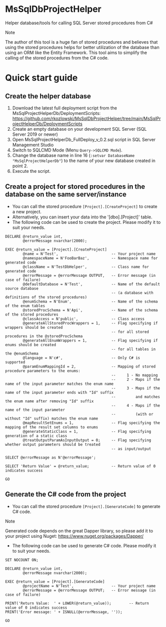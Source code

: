 # MsSqlDbProjectHelper
Helper database/tools for calling SQL Server stored procedures from C#
> [!NOTE]
> The author of this tool is a huge fan of stored procedures and believes that using the stored procedures helps for better utilization of the database than using an ORM like the Entity Framework.
> This tool aims to simplify the calling of the stored procedures from the C# code.

# Quick start guide

## Create the helper database
1. Download the latest full deployment script from the MsSqlProjectHelperDb/DeploymentScripts:
  https://github.com/rkozlowski/MsSqlDbProjectHelper/tree/main/MsSqlProjectHelperDb/DeploymentScripts
2. Create an empty database on your development SQL Server (SQL Server 2019 or newer)
3. Open MsSqlProjectHelperDb_FullDeploy_v_0.2.sql script in SQL Server Management Studio
4. Switch to SQLCMD Mode (Menu `Query->SQLCMD Mode`).
5. Change the database name in line 16 (`:setvar DatabaseName "MsSqlProjectHelperDb"`) to the name of your new database created in point 2.
6. Execute the script.

## Create a project for stored procedures in the database on the same server/instance
- You can call the stored procedure `[Project].[CreateProject]` to create a new project.
- Alternatively, you can insert your data into the '[dbo].[Project]' table.
- The following code can be used to create the project. Please modify it to suit your needs.
```TSQL
DECLARE	@return_value int,
        @errorMessage nvarchar(2000);

EXEC @return_value = [Project].[CreateProject]
        @name = N'Test',                        -- Your project name
        @namespaceName = N'FooBarBaz',          -- Namespace name for generated code
        @className = N'TestDbHelper',           -- Class name for generated code
        @errorMessage = @errorMessage OUTPUT,   -- Error message (in case of failure)
        @defaultDatabase = N'Test',             -- Name of the default source database
                                                -- (a database with definitions of the stored procedures)
        @enumSchema = N'Enum',                  -- Name of the schema of the enum tables
        @storedProcSchema = N'Api',             -- Name of the schema of the stored procedures
        @classAccess = N'public',               -- Class access
        @generateAllStoredProcWrappers = 1,     -- Flag specifying if wrappers should be created
                                                -- for all stored procedures in the @storedProcSchema
        @generateAllEnumWrappers = 1,           -- Flag specifying if enums should be created
                                                -- for all tables in the @enumSchema
        @language = N'c#',                      -- Only C# is supported
        @paramEnumMappingId = 2,                -- Mapping of stored procedure parameters to the enums:
                                                --     1 - No mapping
                                                --     2 - Maps if the name of the input parameter matches the enum name
                                                --     3 - Maps if the name of the input parameter ends with "Id" suffix
                                                --         and matches the enum name after removing "Id" suffix
                                                --     4 - Maps if the name of the input parameter
                                                --         (with or without "Id" suffix) matches the enum name
        @mapResultSetEnums = 1,                 -- Flag specifying the mapping of the result set columns to enums
        @generateStaticClass = 1,               -- Flag specifying generation of a static class
        @treatOutputParamAsInputOutput = 0;     -- Flag specifying whether output parameters should be treated
                                                -- as input/output

SELECT @errorMessage as N'@errorMessage';

SELECT 'Return Value' = @return_value;          -- Return value of 0 indicates success

GO
```
## Generate the C# code from the project
- You can call the stored procedure `[Project].[GenerateCode]` to generate C# code.
> [!NOTE]
> Generated code depends on the great Dapper library, so please add it to your project using Nuget:
> https://www.nuget.org/packages/Dapper/
- The following code can be used to generate C# code. Please modify it to suit your needs.
```TSQL
SET NOCOUNT ON;

DECLARE	@return_value int,
        @errorMessage nvarchar(2000);

EXEC @return_value = [Project].[GenerateCode]
        @projectName = N'Test',                 -- Your project name
        @errorMessage = @errorMessage OUTPUT;   -- Error message (in case of failure)

PRINT('Return Value:  ' + LOWER(@return_value));        -- Return value of 0 indicates success
PRINT('Error message: ' + ISNULL(@errorMessage, ''));  

GO

```

